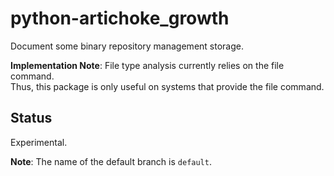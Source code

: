 # python-artichoke_growth
Document some binary repository management storage.

**Implementation Note**: File type analysis currently relies on the file command.  
Thus, this package is only useful on systems that provide the file command.

## Status
Experimental.

**Note**: The name of the default branch is `default`.
